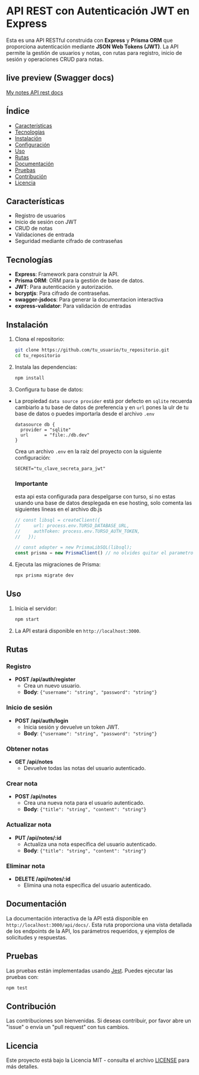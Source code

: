 
# API REST con Autenticación JWT en Express

Esta es una API RESTful construida con **Express** y **Prisma ORM** que proporciona autenticación mediante **JSON Web Tokens (JWT)**. La API permite la gestión de usuarios y notas, con rutas para registro, inicio de sesión y operaciones CRUD para notas.

## live preview (Swagger docs)
[My notes API rest docs](https://mynotes-api.koyeb.app/api/docs/)

## Índice

- [Características](#características)
- [Tecnologías](#tecnologías)
- [Instalación](#instalación)
- [Configuración](#configuración)
- [Uso](#uso)
- [Rutas](#rutas)
- [Documentación](#documentación)
- [Pruebas](#pruebas)
- [Contribución](#contribución)
- [Licencia](#licencia)

## Características

- Registro de usuarios
- Inicio de sesión con JWT
- CRUD de notas
- Validaciones de entrada
- Seguridad mediante cifrado de contraseñas

## Tecnologías

- **Express**: Framework para construir la API.
- **Prisma ORM**: ORM para la gestión de base de datos.
- **JWT**: Para autenticación y autorización.
- **bcryptjs**: Para cifrado de contraseñas.
- **swagger-jsdocs**: Para generar la documentacion interactiva
- **express-validator**: Para validación de entradas

## Instalación

1. Clona el repositorio:

   ```bash
   git clone https://github.com/tu_usuario/tu_repositorio.git
   cd tu_repositorio
   ```

2. Instala las dependencias:

   ```bash
   npm install
   ```

3. Configura tu base de datos:

  - La propiedad `data source provider` está por defecto en `sqlite` recuerda cambiarlo a tu base de datos de preferencia y en `url` pones la ulr de tu base de datos o puedes importarla desde el archivo `.env`
    ```
    datasource db {
      provider = "sqlite"
      url      = "file:./db.dev"
    }
    ```
    Crea un archivo `.env` en la raíz del proyecto con la siguiente configuración:

    ```. env
    SECRET="tu_clave_secreta_para_jwt"
    ```

    ### Importante
    esta api esta configurada para despelgarse con turso, si no estas usando una base de datos desplegada en ese hosting, solo comenta las siguientes lineas en el archivo db.js

    ```javascript
    // const libsql = createClient({
    //     url: process.env.TURSO_DATABASE_URL,
    //     authToken: process.env.TURSO_AUTH_TOKEN,
    //   });

    // const adapter = new PrismaLibSQL(libsql);
    const prisma = new PrismaClient() // no olvides quitar el parametro { adapter }

    ```

4. Ejecuta las migraciones de Prisma:

   ```bash
   npx prisma migrate dev
   ```

## Uso

1. Inicia el servidor:

   ```bash
   npm start
   ```

2. La API estará disponible en `http://localhost:3000`.

## Rutas

### Registro

- **POST /api/auth/register**
  - Crea un nuevo usuario.
  - **Body**: `{"username": "string", "password": "string"}`

### Inicio de sesión

- **POST /api/auth/login**
  - Inicia sesión y devuelve un token JWT.
  - **Body**: `{"username": "string", "password": "string"}`

### Obtener notas

- **GET /api/notes**
  - Devuelve todas las notas del usuario autenticado.

### Crear nota

- **POST /api/notes**
  - Crea una nueva nota para el usuario autenticado.
  - **Body**: `{"title": "string", "content": "string"}`

### Actualizar nota

- **PUT /api/notes/:id**
  - Actualiza una nota específica del usuario autenticado.
  - **Body**: `{"title": "string", "content": "string"}`

### Eliminar nota

- **DELETE /api/notes/:id**
  - Elimina una nota específica del usuario autenticado.

## Documentación

La documentación interactiva de la API está disponible en `http://localhost:3000/api/docs/`. Esta ruta proporciona una vista detallada de los endpoints de la API, los parámetros requeridos, y ejemplos de solicitudes y respuestas.

## Pruebas

Las pruebas están implementadas usando [Jest](https://jestjs.io/). Puedes ejecutar las pruebas con:

```bash
npm test
```

## Contribución

Las contribuciones son bienvenidas. Si deseas contribuir, por favor abre un "issue" o envía un "pull request" con tus cambios.

## Licencia

Este proyecto está bajo la Licencia MIT - consulta el archivo [LICENSE](LICENSE) para más detalles.

